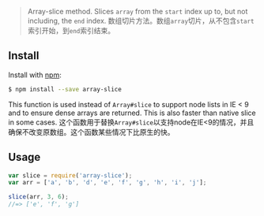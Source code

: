 
> Array-slice method. Slices `array` from the `start` index up to, but not including, the `end` index.
> 数组切片方法。数组`array`切片，从不包含`start`索引开始，到`end`索引结束。

## Install

Install with [npm](https://www.npmjs.com/):

```sh
$ npm install --save array-slice
```

This function is used instead of `Array#slice` to support node lists in IE < 9 and to ensure dense arrays are returned. This is also faster than native slice in some cases.
这个函数用于替换`Array#slice`以支持node在IE<9的情况，并且确保不改变原数组。这个函数某些情况下比原生的快。

## Usage

```js
var slice = require('array-slice');
var arr = ['a', 'b', 'd', 'e', 'f', 'g', 'h', 'i', 'j'];

slice(arr, 3, 6);
//=> ['e', 'f', 'g']
```
